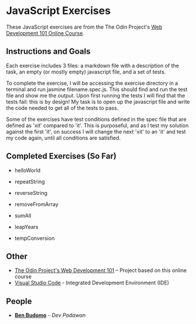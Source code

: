 # JavaScript Exercises

These JavaScript exercises are from the The Odin Project's [Web Development 101 Online Course](https://www.theodinproject.com/courses/web-development-101/lessons/fundamentals-part-4). 

## Instructions and Goals

Each exercise includes 3 files: a markdown file with a description of the task, an empty (or mostly empty) javascript file, and a set of tests. 

To complete the exercise, I will be accessing the exercise directory in a terminal and run jasmine filename.spec.js. This should find and run the test file and show me the output. Upon first running the tests I will find that the tests fail: this is by design! My task is to open up the javascript file and write the code needed to get all of the tests to pass. 

Some of the exercises have test conditions defined in the spec file that are defined as 'xit' compared to 'it'. This is purposeful, and as I test my solution against the first 'it', on success I will change the next 'xit' to an 'it' and test my code again, until all conditions are satisfied.

## Completed Exercises (So Far)

* helloWorld

* repeatString

* reverseString

* removeFromArray

* sumAll

* leapYears

* tempConversion

## Other

* [The Odin Project's Web Development 101](https://www.theodinproject.com/courses/web-development-101/lessons/html-css) – Project based on this online course
* [Visual Studio Code]( https://code.visualstudio.com/) - Integrated Development Environment (IDE)

## People

* **[Ben Budomo](https://github.com/benbudomo)** - *Dev Padawan*
